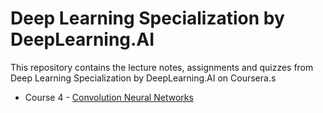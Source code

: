 # Deep Learning Specialization by DeepLearning.AI		

This repository contains the lecture notes, assignments and quizzes from Deep Learning Specialization by DeepLearning.AI on Coursera.s 

* Course 4 - [Convolution Neural Networks](/C4_Convolutions_Neural_Networks/)
